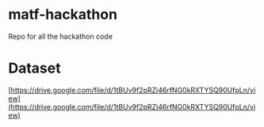 # matf-hackathon
Repo for all the hackathon code

# Dataset
[https://drive.google.com/file/d/1tBUv9f2pRZi46rfNG0kRXTYSQ90UfpLn/view](https://drive.google.com/file/d/1tBUv9f2pRZi46rfNG0kRXTYSQ90UfpLn/view)
